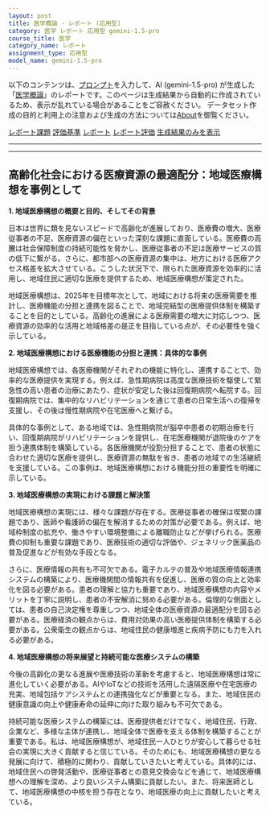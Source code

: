 ```yaml
---
layout: post
title: 医学概論 - レポート (応用型)
category: 医学 レポート 応用型 gemini-1.5-pro
course_title: 医学
category_name: レポート
assignment_type: 応用型
model_name: gemini-1.5-pro
---
```


以下のコンテンツは、[プロンプト](http://127.0.0.1:8000/generated/医学/gemini-1.5-pro/prompt_レポート-応用型.md)を入力して、AI (gemini-1.5-pro) が生成した「[医学概論](/contents/医学/)」のレポートです。このページは生成結果から自動的に作成されているため、表示が乱れている場合があることをご容赦ください。
データセット作成の目的と利用上の注意および生成の方法については[About](/About)を御覧ください。

[レポート課題](../レポート課題-応用型)
[評価基準](../評価基準-応用型)
[レポート](../レポート-応用型)
[レポート評価](../レポート評価-応用型)
[生成結果のみを表示](http://127.0.0.1:8000/generated/医学/gemini-1.5-pro/レポート-応用型.md)
  

***
***
  
## 高齢化社会における医療資源の最適配分：地域医療構想を事例として

**1. 地域医療構想の概要と目的、そしてその背景**

日本は世界に類を見ないスピードで高齢化が進展しており、医療費の増大、医療従事者の不足、医療資源の偏在といった深刻な課題に直面している。医療費の高騰は社会保障制度の持続可能性を脅かし、医療従事者の不足は医療サービスの質の低下に繋がる。さらに、都市部への医療資源の集中は、地方における医療アクセス格差を拡大させている。こうした状況下で、限られた医療資源を効率的に活用し、地域住民に適切な医療を提供するため、地域医療構想が策定された。

地域医療構想は、2025年を目標年次として、地域における将来の医療需要を推計し、医療機能の分担と連携を図ることで、地域完結型の医療提供体制を構築することを目的としている。高齢化の進展による医療需要の増大に対応しつつ、医療資源の効率的な活用と地域格差の是正を目指している点が、その必要性を強く示している。

**2. 地域医療構想における医療機能の分担と連携：具体的な事例**

地域医療構想では、各医療機関がそれぞれの機能に特化し、連携することで、効率的な医療提供を実現する。例えば、急性期病院は高度な医療技術を駆使して緊急性の高い患者の治療にあたり、症状が安定した後は回復期病院へ転院する。回復期病院では、集中的なリハビリテーションを通じて患者の日常生活への復帰を支援し、その後は慢性期病院や在宅医療へと繋げる。

具体的な事例として、ある地域では、急性期病院が脳卒中患者の初期治療を行い、回復期病院がリハビリテーションを提供し、在宅医療機関が退院後のケアを担う連携体制を構築している。各医療機関が役割分担することで、患者の状態に合わせた適切な医療を提供し、医療資源の無駄を省き、患者の地域での生活継続を支援している。この事例は、地域医療構想における機能分担の重要性を明確に示している。

**3. 地域医療構想の実現における課題と解決策**

地域医療構想の実現には、様々な課題が存在する。医療従事者の確保は喫緊の課題であり、医師や看護師の偏在を解消するための対策が必要である。例えば、地域枠制度の拡充や、働きやすい環境整備による離職防止などが挙げられる。医療費の抑制も重要な課題であり、医療技術の適切な評価や、ジェネリック医薬品の普及促進などが有効な手段となる。

さらに、医療情報の共有も不可欠である。電子カルテの普及や地域医療情報連携システムの構築により、医療機関間の情報共有を促進し、医療の質の向上と効率化を図る必要がある。患者の理解と協力も重要であり、地域医療構想の内容やメリットを丁寧に説明し、患者の不安解消に努める必要がある。倫理的な側面としては、患者の自己決定権を尊重しつつ、地域全体の医療資源の最適配分を図る必要がある。医療経済の観点からは、費用対効果の高い医療提供体制を構築する必要がある。公衆衛生の観点からは、地域住民の健康増進と疾病予防にも力を入れる必要がある。

**4. 地域医療構想の将来展望と持続可能な医療システムの構築**

今後の高齢化の更なる進展や医療技術の革新を考慮すると、地域医療構想は常に進化していく必要がある。AIやIoTなどの技術を活用した遠隔医療や在宅医療の充実、地域包括ケアシステムとの連携強化などが重要となる。また、地域住民の健康意識の向上や健康寿命の延伸に向けた取り組みも不可欠である。

持続可能な医療システムの構築には、医療提供者だけでなく、地域住民、行政、企業など、多様な主体が連携し、地域全体で医療を支える体制を構築することが重要である。私は、地域医療構想が、地域住民一人ひとりが安心して暮らせる社会の実現に大きく貢献すると信じている。そのためにも、地域医療構想の更なる発展に向けて、積極的に関わり、貢献していきたいと考えている。具体的には、地域住民への啓発活動や、医療従事者との意見交換会などを通じて、地域医療構想への理解を深め、より良いシステム構築に貢献したい。また、将来医師として、地域医療構想の中核を担う存在となり、地域医療の向上に貢献したいと考えている。
